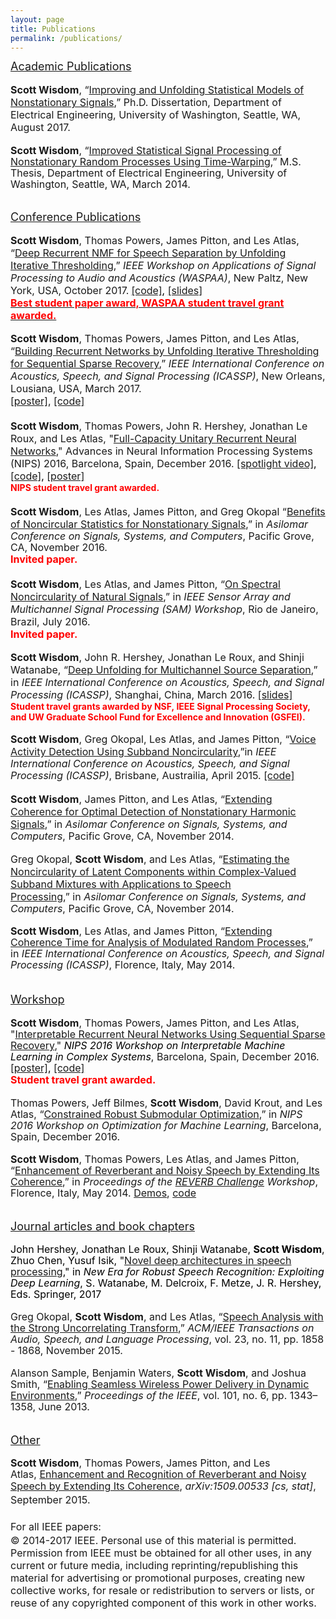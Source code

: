 ```yaml
---
layout: page
title: Publications
permalink: /publications/
---
```


<div><u style="font-size:large;line-height:18px">Academic Publications</u></div>
<div><font size="3"><span style="background-color:transparent;line-height:18px"><br>
</span></font></div>
<div><b style="font-size:medium">Scott Wisdom</b><span style="font-size:medium">, “</span><a href="https://digital.lib.washington.edu/researchworks/handle/1773/40878" style="font-size:medium">Improving and Unfolding Statistical Models of Nonstationary Signals</a><span style="font-size:medium">,” Ph.D. Dissertation, Department of Electrical Engineering, University of Washington, Seattle, WA, August 2017.</span></div>
<div><font size="3"><span style="background-color:transparent;line-height:18px"><br>
</span></font></div>
<div><span style="font-size:medium;line-height:18px;background-color:transparent"><b>Scott Wisdom</b>, “<a href="https://sites.google.com/site/scottwisdomhomepage/wisdom_masters.pdf?attredirects=0">Improved Statistical Signal Processing of Nonstationary Random Processes Using Time-Warping</a>,” M.S. Thesis, Department of Electrical Engineering, University of Washington, Seattle, WA, March 2014.</span></div>
<div><span style="font-size:medium;line-height:18px;background-color:transparent"><br>
</span></div>
<div><br>
</div>
<div><u style="font-size:large;line-height:18px">Conference Publications</u></div>
<div><font size="3"><span style="background-color:transparent;line-height:18px"><br>
</span></font></div>
<div><font size="3"><b>Scott Wisdom</b>, Thomas Powers, James Pitton, and Les Atlas, “<a href="https://arxiv.org/abs/1709.07124">Deep Recurrent NMF for Speech Separation by Unfolding Iterative Thresholding</a>,” </font><i style="font-size:medium;line-height:18px">IEEE Workshop on Applications of Signal Processing to Audio and Acoustics (WASPAA)</i><span style="font-size:medium;line-height:18px">,</span><font size="3">&nbsp;New Paltz, New York, USA, October 2017.</font>
<span style="background-color:transparent;font-size:medium"><font color="#000000">
<a href="https://github.com/stwisdom/dr-nmf">[code]</a>,
<a href="https://www.dropbox.com/s/mib76xfwepuclwd/waspaa2017_drnmf.pdf?dl=0">[slides]</a>
</font></span>
<br>
<span style="font-size:medium;background-color:transparent"><b>
    <a href="https://www.ee.washington.edu/spotlight/two-uw-ee-graduate-students-receive-best-paper-award-from-top-research-conference/"><font color="#ff0000">Best student paper award, WASPAA student travel grant awarded.</font></a></b>
<br>
</span>
</div>
<div><br></div>
<div><font size="3"><b>Scott Wisdom</b>, Thomas Powers, James Pitton, and Les Atlas, “<a href="/assets/ICASSP2017_SparseCodingUnfoldsToRNN_final.pdf">Building Recurrent Networks by Unfolding Iterative Thresholding for Sequential Sparse Recovery</a>,”&nbsp;</font><i style="font-size:medium;line-height:18px">IEEE International Conference on Acoustics, Speech, and Signal Processing (ICASSP)</i><span style="font-size:medium;line-height:18px">,</span><font size="3">&nbsp;New Orleans, Lousiana, USA, March 2017.
<br>
<a href="https://sigport.org/documents/building-recurrent-networks-unfolding-iterative-thresholding-sequential-sparse-recovery">[poster]</a>, <a href="https://github.com/stwisdom/sista-rnn">[code]</a></font></div>
<div><font size="3"><b><br>
</b></font></div>
<div><font size="3"><b>Scott Wisdom</b>, Thomas Powers, John R. Hershey, Jonathan Le Roux, and Les Atlas, "<a href="https://arxiv.org/abs/1611.00035">Full-Capacity Unitary Recurrent Neural Networks</a>," Advances in Neural Information Processing Systems (NIPS) 2016, Barcelona, Spain, December 2016.
<font color="#000000"><a href="https://www.youtube.com/watch?v=sAX2_l4Iv9E">[spotlight video]</a>, <a href="https://github.com/stwisdom/urnn">[code]</a>, <a href="https://docs.google.com/viewer?a=v&amp;pid=sites&amp;srcid=ZGVmYXVsdGRvbWFpbnxzY290dHdpc2RvbWhvbWVwYWdlfGd4OjVkNjAwNzhlYjUxNTgxMDY">[poster]</a></font></font>
<br>
<font color="#ff0000"><b>NIPS student travel grant awarded. </b></font>
</div>
<div><font size="3"><b><br>
</b></font></div>
<div><font size="3"><b>Scott Wisdom</b>, Les Atlas, James Pitton, and Greg Okopal&nbsp;</font><font size="3" style="background-color:transparent">“<a href="http://ieeexplore.ieee.org/document/7869102/">Benefits of Noncircular Statistics for Nonstationary Signals</a>,” in&nbsp;</font><span style="background-color:transparent;font-size:medium;line-height:18px"><i>Asilomar Conference on Signals, Systems, and Computers</i></span><span style="background-color:transparent;font-size:medium;line-height:18px">, Pacific Grove, CA, November 2016.</span>
<br>
<font size="3" style="background-color:transparent"><font color="#ff0000"><b>Invited paper.</b></font></font></div>
<div><font size="3"><b><br>
</b></font></div>
<div><font size="3"><b>Scott Wisdom</b>, Les Atlas, and James Pitton, “<a href="http://students.washington.edu/swisdom/papers/sam2016_noncirc.pdf">On Spectral Noncircularity of Natural Signals</a>,” in <i>IEEE Sensor Array and Multichannel Signal Processing (SAM) Workshop</i></font><span style="font-size:medium;line-height:18px">,</span><font size="3">&nbsp;Rio de Janeiro, Brazil, July 2016.
<br>
<font color="#ff0000"><b>Invited paper.</b></font></font></div>
<div><br>
</div>
<div><font size="3"><b>Scott Wisdom</b>, John R. Hershey, Jonathan Le Roux, and Shinji Watanabe, “<a href="http://www.merl.com/publications/docs/TR2016-008.pdf">Deep Unfolding for Multichannel Source Separation</a>,” in </font><i style="font-size:medium;line-height:18px">IEEE International Conference on Acoustics, Speech, and Signal Processing (ICASSP)</i><span style="font-size:medium;line-height:18px">,</span><font size="3">&nbsp;Shanghai, China, March 2016.
<font color="#000000"><a href="http://www.sigport.org/documents/deep-unfolding-multichannel-source-separation">[slides]</a></font></font>
<br>
<font color="#ff0000"><b>Student travel grants awarded by NSF,&nbsp;IEEE Signal Processing Society, and UW Graduate School Fund for Excellence and Innovation (GSFEI).</b></font>
</div>
<div><br>
</div>
<div>
<div>
<div style="clear:left"><font size="3"><b>Scott Wisdom</b>, Greg Okopal, Les Atlas, and James Pitton, “<a href="http://students.washington.edu/swisdom/papers/icassp2015_vad.pdf">Voice Activity Detection Using Subband Noncircularity</a>,”</font><span style="font-size:medium;line-height:18px">in&nbsp;</span><i style="font-size:medium;line-height:18px">IEEE International Conference on Acoustics, Speech, and Signal Processing (ICASSP)</i><span style="font-size:medium;line-height:18px">,</span><font size="3">&nbsp;Brisbane, Austrailia, April 2015. <a href="https://github.com/Impropriety/icassp2015">[code]</a></font></div>
  </div>
</div>
<div><font size="3" style="background-color:transparent"><span style="line-height:18px"><br>
</span></font></div>
<div><span style="font-size:medium;line-height:18px"><b>Scott Wisdom</b>, James Pitton, and Les Atlas,&nbsp;</span><font size="3"><span style="line-height:18px;background-color:transparent">“</span><span style="color:rgb(34,34,34);background-color:transparent"><a href="http://students.washington.edu/swisdom/papers/WisdomPittonAtlas_ExtendingCoherenceforOptimalDetectionOfNonstationaryHarmonics.pdf">Extending Coherence for Optimal Detection of Nonstationary Harmonic Signals</a></span><span style="line-height:18px;background-color:transparent">,”</span></font><span style="font-size:medium;line-height:18px;background-color:transparent"> in <i>Asilomar Conference on Signals, Systems, and Computers</i></span><span style="font-size:medium;line-height:18px;background-color:transparent">, Pacific Grove, CA, November 2014.</span></div>
<div><span style="font-size:medium;line-height:18px;background-color:transparent"><br>
</span></div>
<div><span style="font-size:medium;line-height:18px">Greg Okopal,&nbsp;<b>Scott Wisdom</b>, and Les Atlas</span><font size="3"><span style="line-height:18px">,&nbsp;</span><span style="line-height:18px;background-color:transparent">“</span><span style="color:rgb(34,34,34)"><a href="https://sites.google.com/a/uw.edu/isdl/OkopalWisdomAtlasASILOMAR2014.pdf?attredirects=0&amp;d=0">Estimating the Noncircularity of Latent Components within Complex-Valued Subband Mixtures with Applications to Speech Processing</a></span><span style="line-height:18px;background-color:transparent">,”</span><span style="line-height:18px;background-color:transparent">&nbsp;in&nbsp;<i>Asilomar Conference on Signals, Systems, and Computers</i></span><span style="line-height:18px;background-color:transparent">, Pacific Grove, CA, November 2014.</span></font></div>
<div>
<div style="line-height:1.35">
  </div>
</div>
<div><span style="background-color:transparent;font-size:1em;line-height:18px"><br>
</span></div>
<div><font size="3"><span style="line-height:18px"><b>Scott Wisdom</b>, Les Atlas, and James Pitton, “<a href="https://sites.google.com/site/scottwisdomhomepage/WisdomAtlasPitton_icassp2014_accepted.pdf?attredirects=0" target="_blank">Extending Coherence <font size="3">T</font>ime for Analysis of Modulated Random Processes</a>,” in&nbsp;</span><i style="line-height:18px">IEEE International Conference on Acoustics, Speech, and Signal Processing (ICASSP)</i><span style="line-height:18px">, Florence, Italy, May 2014.</span></font></div>
<div><span style="background-color:transparent;font-size:1em;line-height:18px"><br>
</span></div>
<div><span style="background-color:transparent;font-size:1em;line-height:18px"><br>
</span></div>
<div><font size="4"><u>Workshop</u></font></div>
<div><span style="background-color:transparent;font-size:1em;line-height:18px"><br>
</span></div>
<div><span style="background-color:transparent;line-height:18px"><b style="font-size:medium">Scott Wisdom</b><span style="font-size:medium">, Thomas Powers, James Pitton, and Les Atlas, "</span><a href="https://arxiv.org/abs/1611.07252" style="font-size:medium">Interpretable Recurrent Neural Networks Using Sequential Sparse Recovery</a><span style="font-size:medium">,"&nbsp;</span><span style="color:rgb(0,0,0)"><font size="3"><i>NIPS 2016 Workshop on Interpretable Machine Learning in Complex Systems</i></font></span><span style="font-size:medium">, Barcelona, Spain, December 2016.
<font color="#000000" style="font-size:medium"><a href="https://docs.google.com/viewer?a=v&amp;pid=sites&amp;srcid=ZGVmYXVsdGRvbWFpbnxzY290dHdpc2RvbWhvbWVwYWdlfGd4OjQzMjBiMjljMWU2YmI3Nw">[poster]</a>, <a href="https://github.com/stwisdom/sista-rnn">[code]</a></font></span>
<br>
</span><font color="#ff0000" style="font-size:medium"><b>Student travel grant awarded.</b></font>
</div>
<div><span style="background-color:transparent;font-size:1em;line-height:18px"><br>
</span></div>
<div><span style="background-color:transparent;font-size:1em;line-height:18px"><span style="font-size:medium;background-color:transparent">Thomas Powers, Jeff Bilmes,&nbsp;</span><font size="3" style="background-color:transparent"><span style="line-height:18px"><b>Scott Wisdom</b>, David Krout, and Les Atlas, “<a href="http://opt-ml.org/papers/OPT2016_paper_10.pdf">Constrained Robust Submodular Optimization</a>,” in <i>NIPS 2016 Workshop on Optimization for Machine Learning</i></span><span style="line-height:18px">, Barcelona, Spain, December 2016.</span></font></span></div>
<div><span style="background-color:transparent;font-size:1em;line-height:18px"><br>
</span></div>
<div><span style="background-color:transparent;line-height:18px"><font size="3" style="background-color:transparent"><span style="font-size:1em;line-height:18px"><b>Scott Wisdom</b>, Thomas Powers, Les Atlas, and James Pitton, “<a href="http://reverb2014.dereverberation.com/workshop/reverb2014-papers/1569899513.pdf">Enhancement of&nbsp;<font size="3">R</font>everberant and Noisy Speech by&nbsp;<font size="3">E</font>xtending&nbsp;<font size="3">I</font>ts Coherence</a>,” in&nbsp;</span><i style="font-size:1em;line-height:18px">Proceedings of the&nbsp;<a href="http://reverb2014.dereverberation.com/">REVERB Challenge</a>&nbsp;Workshop</i><span style="line-height:18px"><span style="font-size:1em">, Florence, Italy, May 201</span>4.&nbsp;</span></font><font size="3" style="line-height:18px"><a href="http://students.washington.edu/swisdom/reverb_demos.html" style="line-height:18px">Demos</a>, <a href="https://www.dropbox.com/sh/zvqk82dnwu6mfe7/AABK53SBhbRuauqQYAYczzica?dl=0">code</a></font></span></div>
<div><span style="background-color:transparent;font-size:1em;line-height:18px"><br>
</span></div>
<div><span style="background-color:transparent;font-size:1em;line-height:18px"><br>
</span></div>
<div><u style="font-size:large;line-height:18px">Journal articles and book chapters</u></div>
<div><u style="font-size:large;line-height:18px"><br>
</u></div>
<div><span style="line-height:18px"><font size="3"><span style="color:rgb(0,0,0)">John Hershey,&nbsp;</span><span style="color:rgb(0,0,0)">Jonathan Le Roux</span><span style="color:rgb(0,0,0)">, Shinji Watanabe, <b>Scott Wisdom</b>, Zhuo Chen, Yusuf Isik, "</span><span style="color:rgb(0,0,0)"><a href="https://link.springer.com/chapter/10.1007/978-3-319-64680-0_6">Novel deep architectures in speech processing</a></span><span style="color:rgb(0,0,0)">," in&nbsp;</span><i style="color:rgb(0,0,0)">New Era for Robust Speech Recognition: Exploiting Deep Learning</i><span style="color:rgb(0,0,0)">, S. Watanabe, M. Delcroix, F. Metze, J. R. Hershey, Eds. Springer, 2017</span></font></span></div>
<div><u style="font-size:large;line-height:18px"><br>
</u></div>
<div><span style="font-size:medium;line-height:18px;background-color:transparent">Greg Okopal,&nbsp;<b>Scott Wisdom</b>, and Les Atlas, “<a href="http://ieeexplore.ieee.org/xpl/articleDetails.jsp?arnumber=7156090&amp;newsearch=true&amp;queryText=Speech%20Processing%20with%20the%20Strong%20Uncorrelating%20Transform">Speech Analysis with the Strong Uncorrelating Transform</a>,” </span><i style="font-size:medium;line-height:18px;background-color:transparent">ACM/IEEE Transactions on Audio, Speech, and Language Processing</i><span style="font-size:medium;line-height:18px;background-color:transparent">, vol. 23, no. 11, pp. </span><span style="font-size:medium;line-height:18px;background-color:transparent">1858
                                -
                                1868, November 2015.</span></div>
<div><u style="font-size:large;line-height:18px"><br>
</u></div>
<div><font size="3"><span style="background-color:transparent;line-height:18px">Alanson Sample, Benjamin Waters, <b>Scott Wisdom</b>, and Joshua Smith, “<a href="http://ieeexplore.ieee.org/xpl/articleDetails.jsp?arnumber=6494255">Enabling Seamless Wireless Power Delivery in Dynamic Environments</a>,”&nbsp;</span><i style="background-color:transparent;line-height:18px">Proceedings of the IEEE</i><span style="background-color:transparent;line-height:18px">, vol. 101, no. 6, pp. 1343–1358, June 2013.</span></font></div>
<div><span style="background-color:transparent;font-size:1em;line-height:18px"><br>
</span></div>
<div><span style="background-color:transparent;font-size:1em;line-height:18px"><br>
</span></div>
<div><u style="font-size:large;line-height:18px">Other</u></div>
<div><u style="font-size:large;line-height:18px"><br>
</u></div>
<div><font size="3"><span style="line-height:18px"><b>Scott Wisdom</b>, Thomas Powers, James Pitton, and Les Atlas,&nbsp;<a href="http://arxiv.org/abs/1509.00533">Enhancement and Recognition of Reverberant and Noisy Speech by Extending Its Coherence</a>,&nbsp;</span><i style="line-height:1.35;background-color:transparent">arXiv:1509.00533 [cs, stat]</i><span style="line-height:1.35;background-color:transparent">, September 2015.</span></font></div>
<div><font size="3"><span style="line-height:1.35;background-color:transparent"><br>
</span></font></div>
<div><font size="3"><span style="line-height:21.6px">For all IEEE papers:</span></font></div>
<div><font size="3">© 2014-2017 IEEE. Personal use of this material is permitted. Permission from IEEE must be
obtained for all other uses, in any current or future media, including
reprinting/republishing this material for advertising or promotional purposes, creating new
collective works, for resale or redistribution to servers or lists, or reuse of any copyrighted
component of this work in other works.</font></div>


